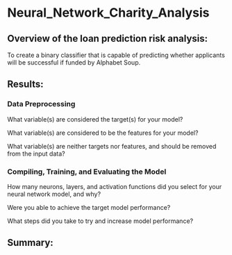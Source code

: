 # Neural_Network_Charity_Analysis
## Overview of the loan prediction risk analysis:
To create a binary classifier that is capable of predicting whether applicants will be successful if funded by Alphabet Soup.

## Results:

### Data Preprocessing
What variable(s) are considered the target(s) for your model?

What variable(s) are considered to be the features for your model?

What variable(s) are neither targets nor features, and should be removed from the input data?

### Compiling, Training, and Evaluating the Model
How many neurons, layers, and activation functions did you select for your neural network model, and why?

Were you able to achieve the target model performance?

What steps did you take to try and increase model performance?

## Summary:
